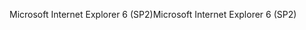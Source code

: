 <span data-ttu-id="51eb9-101">Microsoft Internet Explorer 6 (SP2)</span><span class="sxs-lookup"><span data-stu-id="51eb9-101">Microsoft Internet Explorer 6 (SP2)</span></span>